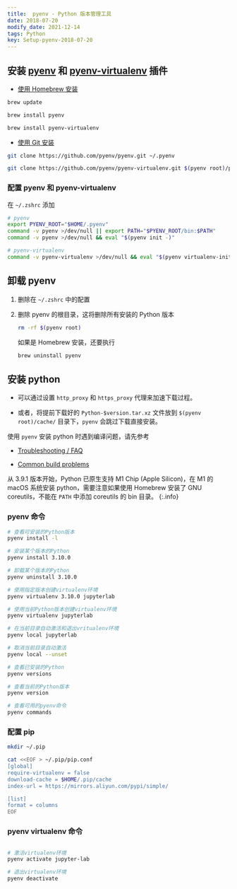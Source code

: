 ```yaml
---
title:  pyenv - Python 版本管理工具
date: 2018-07-20
modify_date: 2021-12-14
tags: Python
key: Setup-pyenv-2018-07-20
---
```


## 安装 [pyenv](https://github.com/pyenv/pyenv) 和 [pyenv-virtualenv](https://github.com/pyenv/pyenv-virtualenv) 插件

- [使用 Homebrew 安装](https://github.com/pyenv/pyenv#homebrew-in-macos)

```bash
brew update

brew install pyenv

brew install pyenv-virtualenv
```

<!--more-->

- [使用 Git 安装](https://github.com/pyenv/pyenv#basic-github-checkout)

```bash
git clone https://github.com/pyenv/pyenv.git ~/.pyenv

git clone https://github.com/pyenv/pyenv-virtualenv.git $(pyenv root)/plugins/pyenv-virtualenv
```

### 配置 pyenv 和 pyenv-virtualenv

在 `~/.zshrc` 添加

  ```bash
  # pyenv
  export PYENV_ROOT="$HOME/.pyenv"
  command -v pyenv >/dev/null || export PATH="$PYENV_ROOT/bin:$PATH"
  command -v pyenv >/dev/null && eval "$(pyenv init -)"

  # pyenv-virtualenv
  command -v pyenv-virtualenv >/dev/null && eval "$(pyenv virtualenv-init -)"
  ```

## 卸载 pyenv

1. 删除在 `~/.zshrc` 中的配置
2. 删除 pyenv 的根目录，这将删除所有安装的 Python 版本

   ```bash
   rm -rf $(pyenv root)
   ```

   如果是 Homebrew 安装，还要执行

   ```bash
   brew uninstall pyenv
   ```

## 安装 python

- 可以通过设置 `http_proxy` 和 `https_proxy` 代理来加速下载过程。

- 或者，将提前下载好的 `Python-$version.tar.xz` 文件放到 `$(pyenv root)/cache/` 目录下，`pyenv` 会跳过下载直接安装。

使用 `pyenv` 安装 python 时遇到编译问题，请先参考

- [Troubleshooting / FAQ](https://github.com/pyenv/pyenv/wiki)

- [Common build problems](https://github.com/pyenv/pyenv/wiki/Common-build-problems)

从 3.9.1 版本开始，Python 已原生支持 M1 Chip (Apple Silicon)，在 M1 的 macOS 系统安装 python，需要注意如果使用 Homebrew 安装了 GNU coreutils，不能在 `PATH` 中添加 coreutils 的 bin 目录。
{:.info}

### pyenv 命令

```bash
# 查看可安装的Python版本
pyenv install -l

# 安装某个版本的Python
pyenv install 3.10.0

# 卸载某个版本的Python
pyenv uninstall 3.10.0

# 使用指定版本创建virtualenv环境
pyenv virtualenv 3.10.0 jupyterlab

# 使用当前Python版本创建virtualenv环境
pyenv virtualenv jupyterlab

# 在当前目录自动激活和退出vritualenv环境
pyenv local jupyterlab

# 取消当前目录自动激活
pyenv local --unset

# 查看已安装的Python
pyenv versions

# 查看当前的Python版本
pyenv version

# 查看可用的pyenv命令
pyenv commands
```

### 配置 pip

```bash
mkdir ~/.pip

cat <<EOF > ~/.pip/pip.conf
[global]
require-virtualenv = false
download-cache = $HOME/.pip/cache
index-url = https://mirrors.aliyun.com/pypi/simple/

[list]
format = columns
EOF
```

### pyenv virtualenv 命令

```bash

# 激活virtualenv环境
pyenv activate jupyter-lab

# 退出virtualenv环境
pyenv deactivate

```
